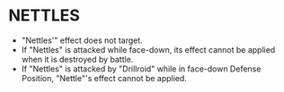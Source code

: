 # NETTLES

*   "Nettles'" effect does not target.
*   If "Nettles" is attacked while face-down, its effect cannot be applied when it is destroyed by battle.
*   If "Nettles" is attacked by "Drillroid" while in face-down Defense Position, "Nettle"'s effect cannot be applied.
